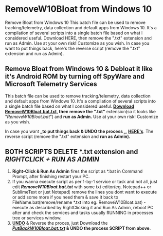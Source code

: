 # RemoveW10Bloat from Windows 10
Remove Bloat from Windows 10  This batch file can be used to remove tracking/telemetry, data collection and default apps from Windows 10. It's a compilation of several scripts into a single batch file based on what I considered useful. Download HERE, then remove the ".txt" extension and run as Admin. Use at your own risk! Customize as you wish.   In case you want to put things back, here's the reverse script (remove the ".txt" extension and run as Admin).

## Remove Bloat from Windows 10 & Debloat it like it's Android ROM by turning off SpyWare and Microsoft Telemetry Services

This batch file can be used to remove tracking/telemetry, data collection and default apps from Windows 10.
It's a compilation of several scripts into a single batch file based on what I considered useful.
**[Download RemoveW10Bloat.bat.txt](https://github.com/komodev/RemoveW10Bloat/blob/master/RemoveW10Bloat.bat.txt "Download RemoveW10Bloat.bat.txt"), then remove the ".txt"** extension(so it looks like "_RemoveW10Bloat.bat_") and **run as Admin.**
Use at your own risk! Customize as you wish. 

In case you want **_to put things back & UNDO the process _**, **[HERE's](https://github.com/komodev/RemoveW10Bloat/blob/master/PutBackW10Bloat.bat.txt "UNDO PROCES SCRIPT HERE")**. The reverse script (remove the ".txt" extension and **run as Admin).**

## BOTH SCRIPTS DELETE *.txt extension and _RIGHTCLICK + RUN AS ADMIN_

1. **Right-Click & Run As Admin** fires the script as *.bat in Command Prompt, after finishing restart your PC.
2. If you wanna execute script as per 1-by-1 service or task and not all, just edit _**RemoveW10Bloat.bat.txt**_ with some txt editor(eg. Notepad++ or SublimeText or just Notepad) remove the lines you dont want to execute or add some more if you need them & save it back to FileName.bat(remove/rename *.txt into eg. RemoveW10Bloat.bat) - execute as described by RightClicking it and Run As Admin, reboot PC after and check the services and tasks usually RUNNING in processes tree or services window.
3. **[UNDO](https://github.com/komodev/RemoveW10Bloat/blob/master/PutBackW10Bloat.bat.txt "UNDO PROCES SCRIPT")** & Reverse the proces, just Download the **_[PutBackW10Bloat.bat.txt](https://github.com/komodev/RemoveW10Bloat/blob/master/PutBackW10Bloat.bat.txt "PutBackW10Bloat.bat.txt")_ & UNDO the process SCRIPT from above.**
